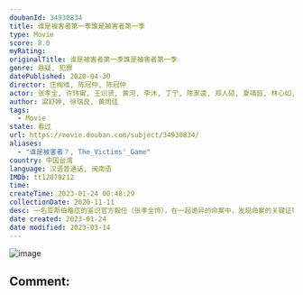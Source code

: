 ```yaml
---
doubanId: 34930834
title: 谁是被害者第一季誰是被害者第一季
type: Movie
score: 8.0
myRating: 
originalTitle: 谁是被害者第一季誰是被害者第一季
genre: 悬疑, 犯罪
datePublished: 2020-04-30
director: 庄绚维, 陈冠仲, 陈冠仲
actor: 张孝全, 许玮甯, 王识贤, 黄河, 李沐, 丁宁, 陈家逵, 郑人硕, 夏靖庭, 林心如, 季芹, 马念先, 谢琼煖, 洪都拉斯, 杨少文, 尹昭德, 张琼姿, 葛蕾, 许乃涵, 黄采仪, 陈为民, 陈彦壮, 曾敬骅, 赖澔哲, 许筑婷
author: 梁舒婷, 徐瑞良, 黄雨佳
tags:
  - Movie
state: 看过
url: https://movie.douban.com/subject/34930834/
aliases:
  - "谁是被害者？, The_Victims'_Game"
country: 中国台湾
language: 汉语普通话, 闽南语
IMDb: tt12079212
time: 
createTime: 2023-01-24 00:48:29
collectionDate: 2020-11-11
desc: 一名亚斯伯格症的鉴识官方毅任（张孝全饰），在一起诡异的命案中，发现命案的关键证物，竟涉及失联的女儿。为了隐瞒警局同事并私下找出真相，他冒险利用鉴识知识，误导与他搭档查案的火爆刑警赵承宽（王识贤饰）...
date created: 2023-01-24
date modified: 2023-03-14
---
```


![image](p2593495547.jpg)

Comment:
---
